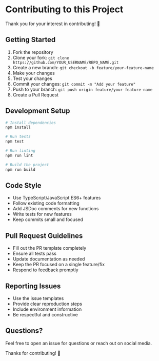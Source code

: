 # Contributing to this Project

Thank you for your interest in contributing! 🎉

## Getting Started

1. Fork the repository
2. Clone your fork: `git clone https://github.com/YOUR_USERNAME/REPO_NAME.git`
3. Create a new branch: `git checkout -b feature/your-feature-name`
4. Make your changes
5. Test your changes
6. Commit your changes: `git commit -m "Add your feature"`
7. Push to your branch: `git push origin feature/your-feature-name`
8. Create a Pull Request

## Development Setup

```bash
# Install dependencies
npm install

# Run tests
npm test

# Run linting
npm run lint

# Build the project
npm run build
```

## Code Style

- Use TypeScript/JavaScript ES6+ features
- Follow existing code formatting
- Add JSDoc comments for new functions
- Write tests for new features
- Keep commits small and focused

## Pull Request Guidelines

- Fill out the PR template completely
- Ensure all tests pass
- Update documentation as needed
- Keep the PR focused on a single feature/fix
- Respond to feedback promptly

## Reporting Issues

- Use the issue templates
- Provide clear reproduction steps
- Include environment information
- Be respectful and constructive

## Questions?

Feel free to open an issue for questions or reach out on social media.

Thanks for contributing! 🚀
